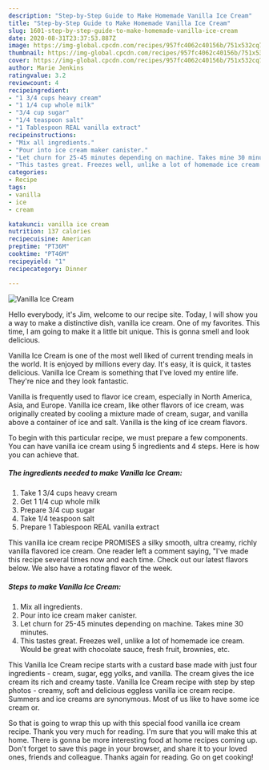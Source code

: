 ```yaml
---
description: "Step-by-Step Guide to Make Homemade Vanilla Ice Cream"
title: "Step-by-Step Guide to Make Homemade Vanilla Ice Cream"
slug: 1601-step-by-step-guide-to-make-homemade-vanilla-ice-cream
date: 2020-08-31T23:37:53.887Z
image: https://img-global.cpcdn.com/recipes/957fc4062c40156b/751x532cq70/vanilla-ice-cream-recipe-main-photo.jpg
thumbnail: https://img-global.cpcdn.com/recipes/957fc4062c40156b/751x532cq70/vanilla-ice-cream-recipe-main-photo.jpg
cover: https://img-global.cpcdn.com/recipes/957fc4062c40156b/751x532cq70/vanilla-ice-cream-recipe-main-photo.jpg
author: Marie Jenkins
ratingvalue: 3.2
reviewcount: 4
recipeingredient:
- "1 3/4 cups heavy cream"
- "1 1/4 cup whole milk"
- "3/4 cup sugar"
- "1/4 teaspoon salt"
- "1 Tablespoon REAL vanilla extract"
recipeinstructions:
- "Mix all ingredients."
- "Pour into ice cream maker canister."
- "Let churn for 25-45 minutes depending on machine. Takes mine 30 minutes."
- "This tastes great. Freezes well, unlike a lot of homemade ice cream. Would be great with chocolate sauce, fresh fruit, brownies, etc."
categories:
- Recipe
tags:
- vanilla
- ice
- cream

katakunci: vanilla ice cream 
nutrition: 137 calories
recipecuisine: American
preptime: "PT36M"
cooktime: "PT46M"
recipeyield: "1"
recipecategory: Dinner

---
```



![Vanilla Ice Cream](https://img-global.cpcdn.com/recipes/957fc4062c40156b/751x532cq70/vanilla-ice-cream-recipe-main-photo.jpg)

Hello everybody, it's Jim, welcome to our recipe site. Today, I will show you a way to make a distinctive dish, vanilla ice cream. One of my favorites. This time, I am going to make it a little bit unique. This is gonna smell and look delicious.

Vanilla Ice Cream is one of the most well liked of current trending meals in the world. It is enjoyed by millions every day. It's easy, it is quick, it tastes delicious. Vanilla Ice Cream is something that I've loved my entire life. They're nice and they look fantastic.

Vanilla is frequently used to flavor ice cream, especially in North America, Asia, and Europe. Vanilla ice cream, like other flavors of ice cream, was originally created by cooling a mixture made of cream, sugar, and vanilla above a container of ice and salt. Vanilla is the king of ice cream flavors.


To begin with this particular recipe, we must prepare a few components. You can have vanilla ice cream using 5 ingredients and 4 steps. Here is how you can achieve that.

<!--inarticleads1-->

##### The ingredients needed to make Vanilla Ice Cream:

1. Take 1 3/4 cups heavy cream
1. Get 1 1/4 cup whole milk
1. Prepare 3/4 cup sugar
1. Take 1/4 teaspoon salt
1. Prepare 1 Tablespoon REAL vanilla extract


This vanilla ice cream recipe PROMISES a silky smooth, ultra creamy, richly vanilla flavored ice cream. One reader left a comment saying, &#34;I&#39;ve made this recipe several times now and each time. Check out our latest flavors below. We also have a rotating flavor of the week. 

<!--inarticleads2-->

##### Steps to make Vanilla Ice Cream:

1. Mix all ingredients.
1. Pour into ice cream maker canister.
1. Let churn for 25-45 minutes depending on machine. Takes mine 30 minutes.
1. This tastes great. Freezes well, unlike a lot of homemade ice cream. Would be great with chocolate sauce, fresh fruit, brownies, etc.


This Vanilla Ice Cream recipe starts with a custard base made with just four ingredients - cream, sugar, egg yolks, and vanilla. The cream gives the ice cream its rich and creamy taste. Vanilla Ice Cream recipe with step by step photos - creamy, soft and delicious eggless vanilla ice cream recipe. Summers and ice creams are synonymous. Most of us like to have some ice cream or. 

So that is going to wrap this up with this special food vanilla ice cream recipe. Thank you very much for reading. I'm sure that you will make this at home. There is gonna be more interesting food at home recipes coming up. Don't forget to save this page in your browser, and share it to your loved ones, friends and colleague. Thanks again for reading. Go on get cooking!
